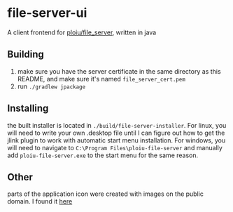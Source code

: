 # file-server-ui

A client frontend for [ploiu/file_server](https://github.com/ploiu/file_server), written in java

## Building

1. make sure you have the server certificate in the same directory as this README, and make sure it's
   named `file_server_cert.pem`
2. run `./gradlew jpackage`

## Installing

the built installer is located in `./build/file-server-installer`. For linux, you will need to write your own .desktop
file until I can figure out how to get the jlink plugin to work with automatic start menu installation. For windows, you
will need to navigate to `C:\Program Files\ploiu-file-server` and manually add `ploiu-file-server.exe` to the start menu
for the same reason.

## Other

parts of the application icon were created with images on the public domain. I found
it [here](https://www.svgrepo.com/svg/153295/server)
